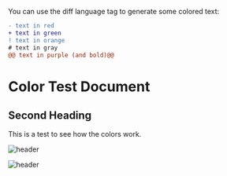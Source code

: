 
You can use the diff language tag to generate some colored text:

```diff
- text in red
+ text in green
! text in orange
# text in gray
@@ text in purple (and bold)@@
```
# Color Test Document

## Second Heading

This is a test to see how the colors work.

![header](https://capsule-render.vercel.app/api?type=wave&color=gradient&height=300&section=footer&text=Rect&fontSize=90)

![header](https://capsule-render.vercel.app/api?type=rounded&color=gradient&height=300&section=header&text=%20Code%20Kombat%20&fontSize=80&textBg=true&animation=fadeIn)
